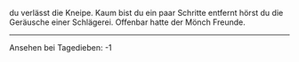 du verlässt die Kneipe. Kaum bist du ein paar Schritte entfernt hörst du die Geräusche einer Schlägerei. Offenbar hatte der Mönch Freunde. 

---

Ansehen bei Tagedieben: -1
